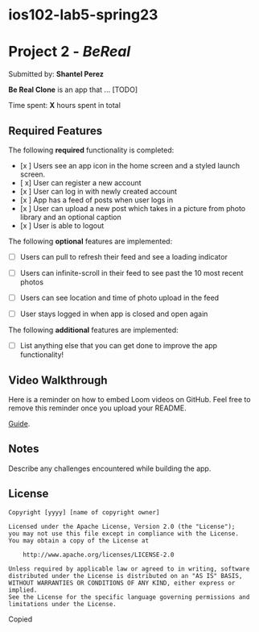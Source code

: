 # ios102-lab5-spring23
# Project 2 - *BeReal*

Submitted by: **Shantel Perez**

**Be Real Clone** is an app that ... [TODO] 

Time spent: **X** hours spent in total

## Required Features

The following **required** functionality is completed:

- [x ] Users see an app icon in the home screen and a styled launch screen.
- [ x] User can register a new account
- [x ] User can log in with newly created account
- [x ] App has a feed of posts when user logs in
- [x ] User can upload a new post which takes in a picture from photo library and an optional caption	
- [x ] User is able to logout	
 
The following **optional** features are implemented:

- [ ] Users can pull to refresh their feed and see a loading indicator
- [ ] Users can infinite-scroll in their feed to see past the 10 most recent photos
- [ ] Users can see location and time of photo upload in the feed	
- [ ] User stays logged in when app is closed and open again	


The following **additional** features are implemented:

- [ ] List anything else that you can get done to improve the app functionality!

## Video Walkthrough

Here is a reminder on how to embed Loom videos on GitHub. Feel free to remove this reminder once you upload your README. 

[Guide](https://www.youtube.com/watch?v=GA92eKlYio4).

## Notes

Describe any challenges encountered while building the app.

## License

    Copyright [yyyy] [name of copyright owner]

    Licensed under the Apache License, Version 2.0 (the "License");
    you may not use this file except in compliance with the License.
    You may obtain a copy of the License at

        http://www.apache.org/licenses/LICENSE-2.0

    Unless required by applicable law or agreed to in writing, software
    distributed under the License is distributed on an "AS IS" BASIS,
    WITHOUT WARRANTIES OR CONDITIONS OF ANY KIND, either express or implied.
    See the License for the specific language governing permissions and
    limitations under the License.
Copied
